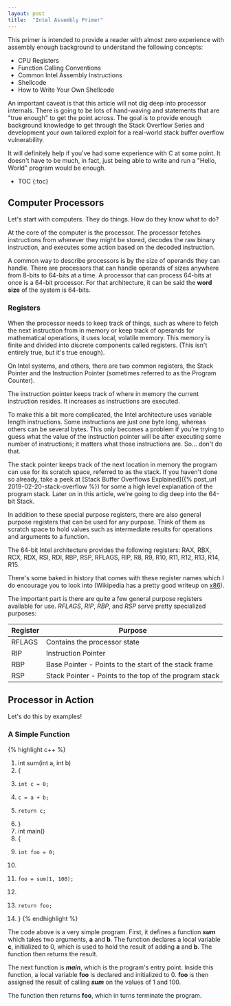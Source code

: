 ```yaml
---
layout: post
title:  "Intel Assembly Primer"
---
```

This primer is intended to provide a reader with almost zero experience with assembly enough background to understand the following concepts:
- CPU Registers
- Function Calling Conventions
- Common Intel Assembly Instructions
- Shellcode
- How to Write Your Own Shellcode

An important caveat is that this article will not dig deep into processor internals.
There is going to be lots of hand-waving and statements that are "true enough" to get the point across.
The goal is to provide enough background knowledge to get through the Stack Overflow Series and development your own tailored exploit for a real-world stack buffer overflow vulnerability.

It will definitely help if you've had some experience with C at some point.
It doesn't have to be much, in fact, just being able to write and run a "Hello, World" program would be enough.

* TOC
{:toc}

## Computer Processors
Let's start with computers. They do things.
How do they know what to do?

At the core of the computer is the processor.
The processor fetches instructions from wherever they might be stored, decodes the raw binary instruction, and executes some action based on the decoded instruction.

A common way to describe processors is by the size of operands they can handle. There are processors that can handle operands of sizes anywhere from 8-bits to 64-bits at a time.
A processor that can process 64-bits at once is a 64-bit processor.
For that architecture, it can be said the **word size** of the system is 64-bits.

### Registers

When the processor needs to keep track of things, such as where to fetch the next instruction from in memory or keep track of operands for mathematical operations, it uses local, volatile memory.
This memory is finite and divided into discrete components called registers.
(This isn't entirely true, but it's true enough).

On Intel systems, and others, there are two common registers, the Stack Pointer and the Instruction Pointer (sometimes referred to as the Program Counter).

The instruction pointer keeps track of where in memory the current instruction resides.
It increases as instructions are executed.

To make this a bit more complicated, the Intel architecture uses variable length instructions.
Some instructions are just one byte long, whereas others can be several bytes.
This only becomes a problem if you're trying to guess what the value of the instruction pointer will be after executing some number of instructions; it matters what those instructions are.
So... don't do that.

The stack pointer keeps track of the next location in memory the program can use for its scratch space, referred to as the stack.
If you haven't done so already, take a peek at [Stack Buffer Overflows Explained]({% post_url 2019-02-20-stack-overflow %}) for some a high level explanation of the program stack.
Later on in this article, we're going to dig deep into the 64-bit Stack.

In addition to these special purpose registers, there are also general purpose registers that can be used for any purpose.
Think of them as scratch space to hold values such as intermediate results for operations and arguments to a function.

The 64-bit Intel architecture provides the following registers: RAX, RBX, RCX, RDX, RSI, RDI, RBP, RSP, RFLAGS, RIP, R8, R9, R10, R11, R12, R13, R14, R15.

There's some baked in history that comes with these register names which I do encourage you to look into (Wikipedia has a pretty good writeup on [x86](https://en.wikipedia.org/wiki/X86)).

The important part is there are quite a few general purpose registers available for use.
*RFLAGS*, *RIP*, *RBP*, and *RSP* serve pretty specialized purposes:

|Register| Purpose|
| ------ | ------ |
| RFLAGS | Contains the processor state |
| RIP | Instruction Pointer |
| RBP | Base Pointer - Points to the start of the stack frame |
| RSP | Stack Pointer - Points to the top of the program stack |

## Processor in Action
Let's do this by examples!

### A Simple Function

{% highlight c++ %}
 1. int sum(int a, int b)
 2. {
 3.     int c = 0;
 4.     c = a + b;
 5.     return c;
 6. }
 7. int main()
 8. {
 9.     int foo = 0;
10.     
11.     foo = sum(1, 100);
12. 
13.     return foo;
14. }
{% endhighlight %}

The code above is a very simple program.
First, it defines a function ***sum*** which takes two arguments, **a** and **b**.
The function declares a local variable **c**, initialized to 0, which is used to hold the result of adding **a** and **b**.
The function then returns the result.

The next function is ***main***, which is the program's entry point.
Inside this function, a local variable **foo** is declared and initialized to 0.
**foo** is then assigned the result of calling ***sum*** on the values of 1 and 100.

The function then returns **foo**, which in turns terminate the program.


